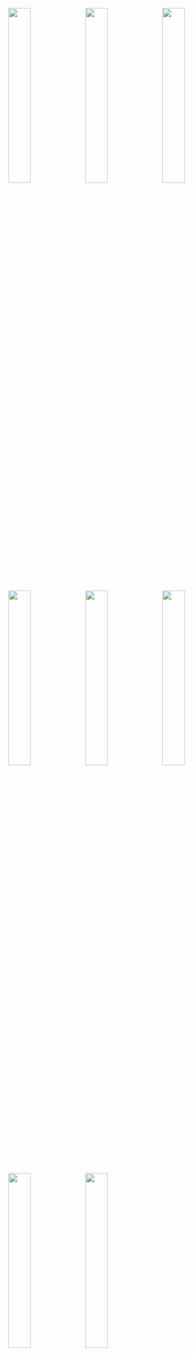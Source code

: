 <img width="30%" src="https://user-images.githubusercontent.com/31420144/104090628-a6b91f00-52aa-11eb-96d7-4fce5efb9f9d.png"></img>
<img width="30%" src="https://user-images.githubusercontent.com/31420144/104090635-ad479680-52aa-11eb-85c9-08c27d4cd2e1.png"></img>
<img width="30%" src="https://user-images.githubusercontent.com/31420144/104090637-b0428700-52aa-11eb-9a1c-f741bab30147.png"></img>
<img width="30%" src="https://user-images.githubusercontent.com/31420144/104090632-aa4ca600-52aa-11eb-8b5f-0a6fb86831b0.png"></img>
<img width="30%" src="https://user-images.githubusercontent.com/31420144/104090639-b3d60e00-52aa-11eb-9d79-f1015fd39a61.png"></img>
<img width="30%" src="https://user-images.githubusercontent.com/31420144/104090641-b6d0fe80-52aa-11eb-902f-463da3601875.png"></img>
<img width="30%" src="https://user-images.githubusercontent.com/31420144/104090642-b9cbef00-52aa-11eb-85b6-c067afce002a.png"></img>
<img width="30%" src="https://user-images.githubusercontent.com/31420144/104090643-bb95b280-52aa-11eb-950f-fb5e4e54cf86.png"></img>
